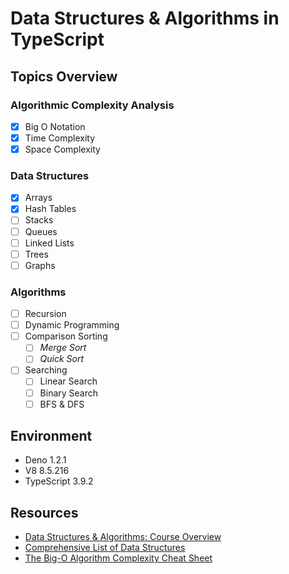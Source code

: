 # Data Structures & Algorithms in TypeScript

## Topics Overview

### Algorithmic Complexity Analysis
- [X] Big O Notation
- [X] Time Complexity
- [X] Space Complexity

### Data Structures
- [X] Arrays
- [X] Hash Tables
- [ ] Stacks
- [ ] Queues
- [ ] Linked Lists
- [ ] Trees
- [ ] Graphs

### Algorithms
- [ ] Recursion
- [ ] Dynamic Programming
- [ ] Comparison Sorting
  - [ ] *Merge Sort*
  - [ ] *Quick Sort*
- [ ] Searching
  - [ ] Linear Search
  - [ ] Binary Search
  - [ ] BFS & DFS

## Environment
- Deno 1.2.1
- V8 8.5.216
- TypeScript 3.9.2

## Resources
- [Data Structures & Algorithms: Course Overview](https://coggle.it/diagram/W5E5tqYlrXvFJPsq/t/master-the-interview-click-here-for-course-link "Course and Mindmap by Andrei Neagoie")
- [Comprehensive List of Data Structures](https://en.wikipedia.org/wiki/List_of_data_structures "Wikipedia: DS List")
- [The Big-O Algorithm Complexity Cheat Sheet](https://www.bigocheatsheet.com/ "Big O Cheat Sheet")